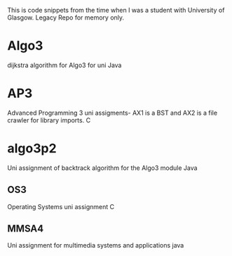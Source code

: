 This is code snippets from the time when I was a student with University of Glasgow.
Legacy Repo for memory only.

# Algo3
dijkstra algorithm for Algo3 for uni
Java
 
# AP3
Advanced Programming 3 uni assigments- AX1 is a BST and AX2 is a file crawler for library imports.
C

# algo3p2
Uni assignment of backtrack algorithm for the Algo3 module
Java

## OS3
Operating Systems uni assignment
C

## MMSA4
Uni assignment for multimedia systems and applications
java

